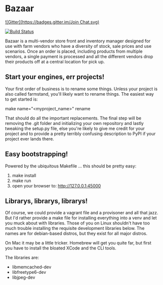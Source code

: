 Bazaar
==============
[![Gitter](https://badges.gitter.im/Join Chat.svg)](https://gitter.im/farmdrop-maine/farmstand?utm_source=badge&utm_medium=badge&utm_campaign=pr-badge&utm_content=badge)

[![Build
Status](https://travis-ci.org/farmdrop-maine/farmstand.svg?branch=master)](https://travis-ci.org/farmdrop-maine/farmstand)

Bazaar is a multi-vendor store front and inventory manager designed for use with
farm vendors who have a diversity of stock, sale prices and use scenarios. Once
an order is placed, including products from multiple vendors, a single payment
is processed and all the different vendors drop their products off at a central
location for pick up.

Start your engines, err projects!
---------------------------------

Your first order of business is to rename some things. Unless your project
is also called farmstand, you'll likely want to rename things. The easiest way
to get started is:

make name="<myproject_name>" rename

That should do all the important replacements. The final step will be removing
the .git folder and initializing your own repository and lastly tweaking the
setup.py file, else you're likely to give me credit for your project and to 
provide a pretty terribly confusing description to PyPI if your project ever
lands there.

Easy bootstrapping!
-------------------

Powered by the ubiquitous Makefile ... this should be pretty easy:

1. make install
2. make run
3. open your browser to: http://127.0.0.1:45000


Librarys, librarys, librarys!
-----------------------------

Of course, we could provide a vagrant file and a provisoner and all 
that jazz. But I'd rather provide a make file for installing everything
into a venv and let you muck about with libraries. Those of you on
Linux shouldn't have too much trouble installing the requisite development
libraries below. The names are for debian-based distros, but they 
exist for all major distros. 

On Mac it may be a little tricker. Homebrew will get you quite far, but
first you have to install the bloated XCode and the CLI tools.

The libraries are:

  * libmemcached-dev
  * libfreetype6-dev
  * libjpeg-dev

